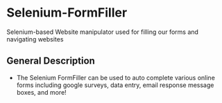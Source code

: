 # Selenium-FormFiller
Selenium-based Website manipulator used for filling our forms and navigating websites

## General Description
+ The Selenium FormFiller can be used to auto complete various online forms including google surveys, data entry, email response message boxes, and more!
